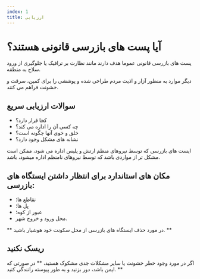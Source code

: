 ```yaml
---
index: 1
title: ارزیابی
---
```

# آیا پست های بازرسی قانونی هستند؟

پست های بازرسی قانونی عموما هدف دارند مانند نظارت بر ترافیک یا جلوگیری از ورود سلاح به منطقه.

دیگر موارد به منظور آزار و اذیت مردم طراحی شده و پوششی را برای کمین، سرقت و خشونت فراهم می کنند.

## سوالات ارزیابی سریع

*   کجا قرار دارد؟
*   چه کسی آن را اداره می کند؟
*   خلق و خوی آنها چگونه است؟
*   نشانه های مشکل وجود دارد؟

ایست های بازرسی که توسط نیروهای منظم ارتش و پلیس اداره می شود، ممکن است مشکل تر از مواردی باشد که توسط نیروهای نامنظم اداره میشود، باشد.

## مکان های استاندارد برای انتظار داشتن ایستگاه های بازرسی:

*   تقاطع ها؛
*   پل ها؛
*   عبور از کوه؛
*   محل ورود و خروج شهر.

** در مورد حذف ایستگاه های بازرسی از محل سکونت خود هوشیار باشید. **

## ریسک نکنید

اگر در مورد وجود خطر خشونت یا سایر مشکلات جدی مشکوک هستید، ** در صورتی که ایمن باشد، دور بزنید و به طور پیوسته رانندگی کنید. **